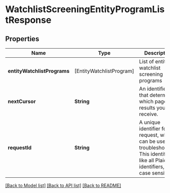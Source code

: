 # WatchlistScreeningEntityProgramListResponse

## Properties
Name | Type | Description | Notes
------------ | ------------- | ------------- | -------------
**entityWatchlistPrograms** | [EntityWatchlistProgram] | List of entity watchlist screening programs | 
**nextCursor** | **String** | An identifier that determines which page of results you receive. | 
**requestId** | **String** | A unique identifier for the request, which can be used for troubleshooting. This identifier, like all Plaid identifiers, is case sensitive. | 

[[Back to Model list]](../README.md#documentation-for-models) [[Back to API list]](../README.md#documentation-for-api-endpoints) [[Back to README]](../README.md)


